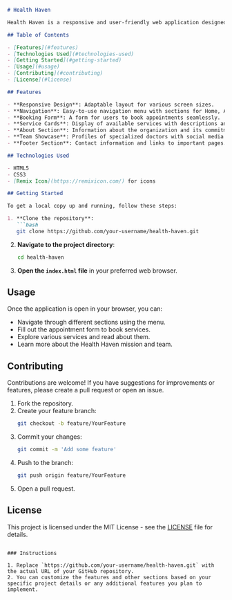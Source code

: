 ```markdown
# Health Haven

Health Haven is a responsive and user-friendly web application designed to provide an exceptional patient experience. The platform offers comprehensive health care information, services, and resources to empower individuals on their health journey.

## Table of Contents

- [Features](#features)
- [Technologies Used](#technologies-used)
- [Getting Started](#getting-started)
- [Usage](#usage)
- [Contributing](#contributing)
- [License](#license)

## Features

- **Responsive Design**: Adaptable layout for various screen sizes.
- **Navigation**: Easy-to-use navigation menu with sections for Home, About Us, Services, Pages, and Blog.
- **Booking Form**: A form for users to book appointments seamlessly.
- **Service Cards**: Display of available services with descriptions and links to learn more.
- **About Section**: Information about the organization and its commitment to health.
- **Team Showcase**: Profiles of specialized doctors with social media links.
- **Footer Section**: Contact information and links to important pages.

## Technologies Used

- HTML5
- CSS3
- [Remix Icon](https://remixicon.com/) for icons

## Getting Started

To get a local copy up and running, follow these steps:

1. **Clone the repository**:
   ```bash
   git clone https://github.com/your-username/health-haven.git
   ```
2. **Navigate to the project directory**:
   ```bash
   cd health-haven
   ```
3. **Open the `index.html` file** in your preferred web browser.

## Usage

Once the application is open in your browser, you can:

- Navigate through different sections using the menu.
- Fill out the appointment form to book services.
- Explore various services and read about them.
- Learn more about the Health Haven mission and team.

## Contributing

Contributions are welcome! If you have suggestions for improvements or features, please create a pull request or open an issue.

1. Fork the repository.
2. Create your feature branch:
   ```bash
   git checkout -b feature/YourFeature
   ```
3. Commit your changes:
   ```bash
   git commit -m 'Add some feature'
   ```
4. Push to the branch:
   ```bash
   git push origin feature/YourFeature
   ```
5. Open a pull request.

## License

This project is licensed under the MIT License - see the [LICENSE](LICENSE) file for details.
```

### Instructions

1. Replace `https://github.com/your-username/health-haven.git` with the actual URL of your GitHub repository.
2. You can customize the features and other sections based on your specific project details or any additional features you plan to implement. 
